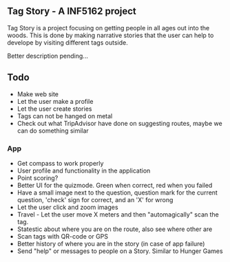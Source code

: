 Tag Story - A INF5162 project
-----------------------------
Tag Story is a project focusing on getting people in all ages out into the woods. This is done by making narrative stories that the user can help to develope by visiting different tags outside.

Better description pending...

Todo
----
* Make web site
 * Let the user make a profile
 * Let the user create stories
* Tags can not be hanged on metal
* Check out what TripAdvisor have done on suggesting routes, maybe we can do something similar

### App
* Get compass to work properly
* User profile and functionality in the application
* Point scoring?
* Better UI for the quizmode. Green when correct, red when you failed
 * Have a small image next to the question, question mark for the current question, 'check' sign for correct, and an 'X' for wrong
* Let the user click and zoom images
* Travel - Let the user move X meters and then "automagically" scan the tag.
* Statestic about where you are on the route, also see where other are
* Scan tags with QR-code or GPS
* Better history of where you are in the story (in case of app failure)
* Send "help" or messages to people on a Story. Similar to Hunger Games

